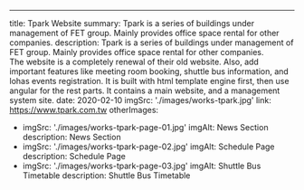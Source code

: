 ---
title: Tpark Website
summary:
  Tpark is a series of buildings under management of FET group. Mainly provides office space rental for other companies.
description:
  Tpark is a series of buildings under management of FET group. Mainly provides office space rental for other companies.<br />
  The website is a completely renewal of their old website. Also, add important features like meeting room booking, shuttle bus information, and lohas events registration.
  It is built with html template engine first, then use angular for the rest parts. It contains a main website, and a management system site.
date: 2020-02-10
imgSrc: './images/works-tpark.jpg'
link: https://www.tpark.com.tw
otherImages:
  - imgSrc: './images/works-tpark-page-01.jpg'
    imgAlt: News Section
    description: News Section
  - imgSrc: './images/works-tpark-page-02.jpg'
    imgAlt: Schedule Page
    description: Schedule Page
  - imgSrc: './images/works-tpark-page-03.jpg'
    imgAlt: Shuttle Bus Timetable
    description: Shuttle Bus Timetable
